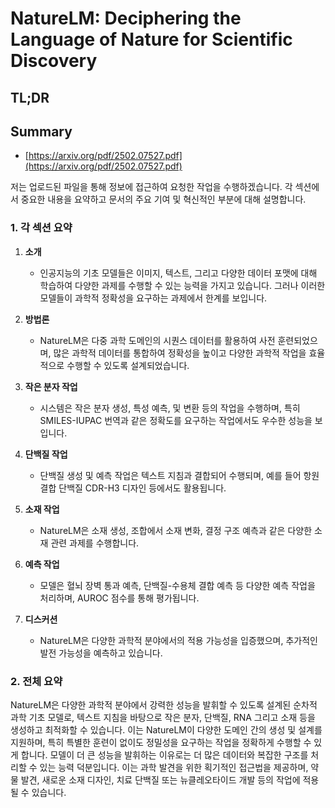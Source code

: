 # NatureLM: Deciphering the Language of Nature for Scientific Discovery
## TL;DR
## Summary
- [https://arxiv.org/pdf/2502.07527.pdf](https://arxiv.org/pdf/2502.07527.pdf)

저는 업로드된 파일을 통해 정보에 접근하여 요청한 작업을 수행하겠습니다. 각 섹션에서 중요한 내용을 요약하고 문서의 주요 기여 및 혁신적인 부분에 대해 설명합니다.

### 1. 각 섹션 요약

1. **소개**
   - 인공지능의 기초 모델들은 이미지, 텍스트, 그리고 다양한 데이터 포맷에 대해 학습하여 다양한 과제를 수행할 수 있는 능력을 가지고 있습니다. 그러나 이러한 모델들이 과학적 정확성을 요구하는 과제에서 한계를 보입니다.

2. **방법론**
   - NatureLM은 다중 과학 도메인의 시퀀스 데이터를 활용하여 사전 훈련되었으며, 많은 과학적 데이터를 통합하여 정확성을 높이고 다양한 과학적 작업을 효율적으로 수행할 수 있도록 설계되었습니다.

3. **작은 분자 작업**
   - 시스템은 작은 분자 생성, 특성 예측, 및 변환 등의 작업을 수행하며, 특히 SMILES-IUPAC 번역과 같은 정확도를 요구하는 작업에서도 우수한 성능을 보입니다.

4. **단백질 작업**
   - 단백질 생성 및 예측 작업은 텍스트 지침과 결합되어 수행되며, 예를 들어 항원 결합 단백질 CDR-H3 디자인 등에서도 활용됩니다.

5. **소재 작업**
   - NatureLM은 소재 생성, 조합에서 소재 변화, 결정 구조 예측과 같은 다양한 소재 관련 과제를 수행합니다.

6. **예측 작업**
   - 모델은 혈뇌 장벽 통과 예측, 단백질-수용체 결합 예측 등 다양한 예측 작업을 처리하며, AUROC 점수를 통해 평가됩니다.

7. **디스커션**
   - NatureLM은 다양한 과학적 분야에서의 적용 가능성을 입증했으며, 추가적인 발전 가능성을 예측하고 있습니다.

### 2. 전체 요약

NatureLM은 다양한 과학적 분야에서 강력한 성능을 발휘할 수 있도록 설계된 순차적 과학 기초 모델로, 텍스트 지침을 바탕으로 작은 분자, 단백질, RNA 그리고 소재 등을 생성하고 최적화할 수 있습니다. 이는 NatureLM이 다양한 도메인 간의 생성 및 설계를 지원하며, 특히 특별한 훈련이 없이도 정밀성을 요구하는 작업을 정확하게 수행할 수 있게 합니다. 모델이 더 큰 성능을 발휘하는 이유로는 더 많은 데이터와 복잡한 구조를 처리할 수 있는 능력 덕분입니다. 이는 과학 발견을 위한 획기적인 접근법을 제공하며, 약물 발견, 새로운 소재 디자인, 치료 단백질 또는 뉴클레오타이드 개발 등의 작업에 적용될 수 있습니다.